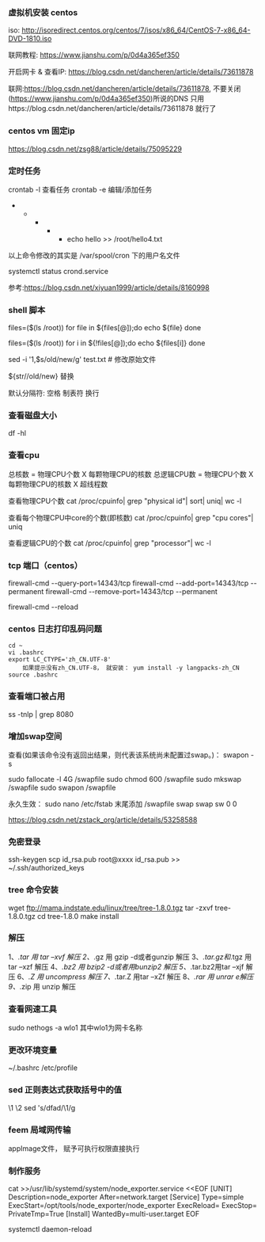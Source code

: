 ### 虚拟机安装 centos

iso: http://isoredirect.centos.org/centos/7/isos/x86_64/CentOS-7-x86_64-DVD-1810.iso

联网教程: https://www.jianshu.com/p/0d4a365ef350

开启网卡 & 查看IP: https://blog.csdn.net/dancheren/article/details/73611878

联网:https://blog.csdn.net/dancheren/article/details/73611878, 不要关闭(https://www.jianshu.com/p/0d4a365ef350)所说的DNS
只用https://blog.csdn.net/dancheren/article/details/73611878  就行了

### centos vm 固定ip
https://blog.csdn.net/zsg88/article/details/75095229


### 定时任务
crontab -l 查看任务
crontab -e 编辑/添加任务
* * * * * echo hello >> /root/hello4.txt

以上命令修改的其实是  /var/spool/cron 下的用户名文件

systemctl status crond.service


参考:https://blog.csdn.net/xiyuan1999/article/details/8160998


### shell 脚本
files=($(ls /root))
for file in ${files[@]);do
	echo ${file}
done

files=($(ls /root))
for i in ${!files[@]);do
	echo ${files[i]}
done

sed -i '1,$s/old/new/g' test.txt # 修改原始文件

${str//old/new} 替换

默认分隔符: 空格 制表符 换行

### 查看磁盘大小
 df -hl 

### 查看cpu
总核数 = 物理CPU个数 X 每颗物理CPU的核数 
总逻辑CPU数 = 物理CPU个数 X 每颗物理CPU的核数 X 超线程数

查看物理CPU个数
cat /proc/cpuinfo| grep "physical id"| sort| uniq| wc -l

查看每个物理CPU中core的个数(即核数)
cat /proc/cpuinfo| grep "cpu cores"| uniq

查看逻辑CPU的个数
cat /proc/cpuinfo| grep "processor"| wc -l


### tcp 端口（centos）
firewall-cmd --query-port=14343/tcp
firewall-cmd --add-port=14343/tcp --permanent
firewall-cmd --remove-port=14343/tcp --permanent

firewall-cmd --reload

### centos 日志打印乱码问题
```
cd ~
vi .bashrc
export LC_CTYPE='zh_CN.UTF-8'
	如果提示没有zh_CN.UTF-8， 就安装： yum install -y langpacks-zh_CN
source .bashrc
```

### 查看端口被占用
ss -tnlp | grep 8080


### 增加swap空间
查看(如果该命令没有返回出结果，则代表该系统尚未配置过swap。)：
swapon -s

sudo fallocate -l 4G /swapfile
sudo chmod 600 /swapfile
sudo mkswap /swapfile
sudo swapon /swapfile

永久生效：
sudo nano /etc/fstab
末尾添加
/swapfile   swap    swap    sw  0   0



https://blog.csdn.net/zstack_org/article/details/53258588


### 免密登录

ssh-keygen
scp id_rsa.pub root@xxxx
id_rsa.pub >> ~/.ssh/authorized_keys


### tree 命令安装
wget ftp://mama.indstate.edu/linux/tree/tree-1.8.0.tgz
tar -zxvf tree-1.8.0.tgz
cd tree-1.8.0
make install

### 解压
1、*.tar 用 tar –xvf 解压
2、*.gz 用 gzip -d或者gunzip 解压
3、*.tar.gz和*.tgz 用 tar –xzf 解压
4、*.bz2 用 bzip2 -d或者用bunzip2 解压
5、*.tar.bz2用tar –xjf 解压
6、*.Z 用 uncompress 解压
7、*.tar.Z 用tar –xZf 解压
8、*.rar 用 unrar e解压
9、*.zip 用 unzip 解压

### 查看网速工具
sudo nethogs -a wlo1
其中wlo1为网卡名称


### 更改环境变量
~/.bashrc
/etc/profile


### sed 正则表达式获取括号中的值
\1  \2
sed 's/dfad/\1/g


### feem 局域网传输
appImage文件， 赋予可执行权限直接执行


### 制作服务
cat >>/usr/lib/systemd/system/node_exporter.service <<EOF
[UNIT]
Description=node_exporter
After=network.target
[Service]
Type=simple
ExecStart=/opt/tools/node_exporter/node_exporter
ExecReload=
ExecStop=
PrivateTmp=True
[Install]
WantedBy=multi-user.target
EOF

systemctl daemon-reload
